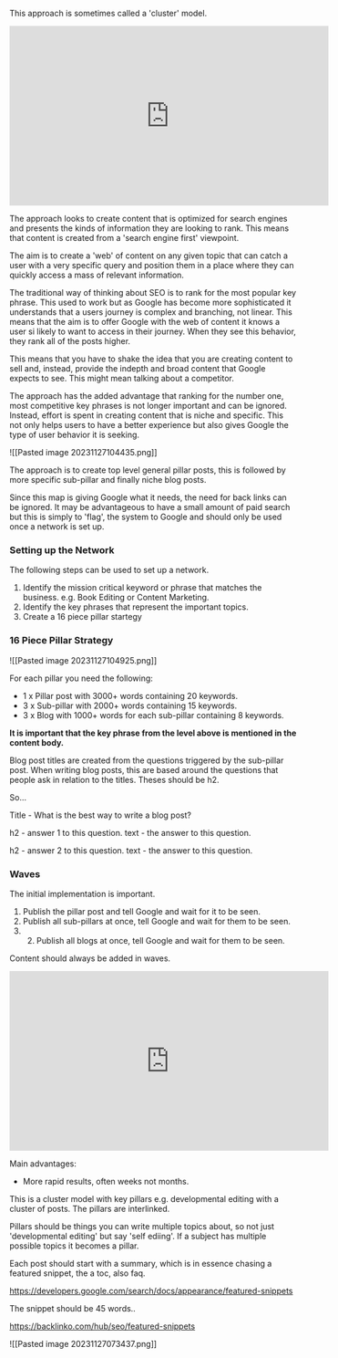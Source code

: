 This approach is sometimes called a 'cluster' model. 

<iframe width="560" height="315" src="https://www.youtube.com/embed/K5uCH8Sr3L0?si=GlP4ycfXWhLr7OuV" title="YouTube video player" frameborder="0" allow="accelerometer; autoplay; clipboard-write; encrypted-media; gyroscope; picture-in-picture; web-share" allowfullscreen></iframe>

The approach looks to create content that is optimized for search engines and presents the kinds of information they are looking to rank. This means that content is created from a 'search engine first' viewpoint. 

The aim is to create a 'web' of content on any given topic that can catch a user with a very specific query and position them in a place where they can quickly access a mass of relevant information. 

The traditional way of thinking about SEO is to rank for the most popular key phrase. This used to work but as Google has become more sophisticated it understands that a users journey is complex and branching, not linear. This means that the aim is to offer Google with the web of content it knows a user si likely to want to access in their journey. When they see this behavior, they rank all of the posts higher.

This means that you have to shake the idea that you are creating content to sell and, instead, provide the indepth and broad content that Google expects to see. This might mean talking about a competitor.

The approach has the added advantage that ranking for the number one, most competitive key phrases is not longer important and can be ignored. Instead, effort is spent in creating content that is niche and specific. This not only helps users to have a better experience but also gives Google the type of user behavior it is seeking.  

![[Pasted image 20231127104435.png]]

The approach is to create top level general pillar posts, this is followed by more specific sub-pillar and finally niche blog posts. 

Since this map is giving Google what it needs, the need for back links can be ignored. It may be advantageous to have a small amount of paid search but this is simply to 'flag', the system to Google and should only be used once a network is set up. 

### Setting up the Network
The following steps can be used to set up a network.

1. Identify the mission critical keyword or phrase that matches the business. e.g. Book Editing or Content Marketing. 
2. Identify the key phrases that represent the important topics. 
3. Create a 16 piece pillar startegy

### 16 Piece Pillar Strategy

![[Pasted image 20231127104925.png]]

For each pillar you need the following:

- 1  x Pillar post with 3000+ words containing 20 keywords.
- 3 x Sub-pillar with 2000+ words containing 15 keywords.
- 3 x Blog with 1000+ words for each sub-pillar containing 8 keywords.

**It is important that the key phrase from the level above is mentioned in the content body.**

Blog post titles are created from the questions triggered by the sub-pillar post. When writing blog posts, this are based around the questions that people ask in relation to the titles. Theses should be h2.

So...

Title - What is the best way to write a blog post?

h2 - answer 1 to this question.
text - the answer to this question. 

h2 - answer 2 to this question.
text - the answer to this question. 

### Waves
The initial implementation is important. 

1. Publish the pillar post and tell Google and wait for it to be seen.
2. Publish all sub-pillars at once, tell Google and wait for them to be seen. 
3. 2. Publish all blogs at once, tell Google and wait for them to be seen. 

Content should always be added in waves. 


<iframe width="560" height="315" src="https://www.youtube.com/embed/trISrXJZn6I?si=4dKlNmG0XGNkdJ9F" title="YouTube video player" frameborder="0" allow="accelerometer; autoplay; clipboard-write; encrypted-media; gyroscope; picture-in-picture; web-share" allowfullscreen></iframe>

Main advantages:

- More rapid results, often weeks not months. 

This is a cluster model with key pillars e.g. developmental editing with a cluster of posts. The pillars are interlinked.

Pillars should be things you can write multiple topics about, so not just 'developmental editing' but say 'self ediing'. If a subject has multiple possible topics it becomes a pillar.

Each post should start with a summary, which is in essence chasing a featured snippet, the a toc, also faq.

https://developers.google.com/search/docs/appearance/featured-snippets

The snippet should be 45 words..

https://backlinko.com/hub/seo/featured-snippets

![[Pasted image 20231127073437.png]]
